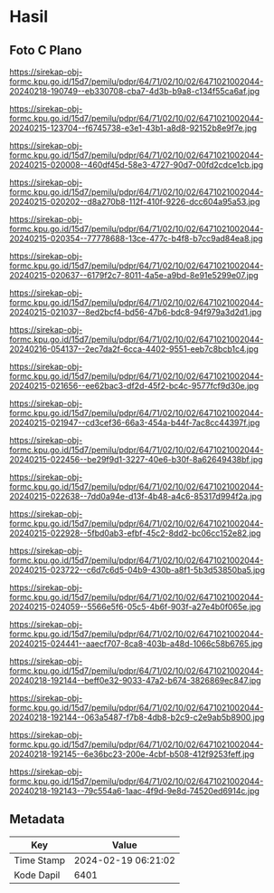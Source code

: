 # Hasil

## Foto C Plano

https://sirekap-obj-formc.kpu.go.id/15d7/pemilu/pdpr/64/71/02/10/02/6471021002044-20240218-190749--eb330708-cba7-4d3b-b9a8-c134f55ca6af.jpg

https://sirekap-obj-formc.kpu.go.id/15d7/pemilu/pdpr/64/71/02/10/02/6471021002044-20240215-123704--f6745738-e3e1-43b1-a8d8-92152b8e9f7e.jpg

https://sirekap-obj-formc.kpu.go.id/15d7/pemilu/pdpr/64/71/02/10/02/6471021002044-20240215-020008--460df45d-58e3-4727-90d7-00fd2cdce1cb.jpg

https://sirekap-obj-formc.kpu.go.id/15d7/pemilu/pdpr/64/71/02/10/02/6471021002044-20240215-020202--d8a270b8-112f-410f-9226-dcc604a95a53.jpg

https://sirekap-obj-formc.kpu.go.id/15d7/pemilu/pdpr/64/71/02/10/02/6471021002044-20240215-020354--77778688-13ce-477c-b4f8-b7cc9ad84ea8.jpg

https://sirekap-obj-formc.kpu.go.id/15d7/pemilu/pdpr/64/71/02/10/02/6471021002044-20240215-020637--6179f2c7-8011-4a5e-a9bd-8e91e5299e07.jpg

https://sirekap-obj-formc.kpu.go.id/15d7/pemilu/pdpr/64/71/02/10/02/6471021002044-20240215-021037--8ed2bcf4-bd56-47b6-bdc8-94f979a3d2d1.jpg

https://sirekap-obj-formc.kpu.go.id/15d7/pemilu/pdpr/64/71/02/10/02/6471021002044-20240216-054137--2ec7da2f-6cca-4402-9551-eeb7c8bcb1c4.jpg

https://sirekap-obj-formc.kpu.go.id/15d7/pemilu/pdpr/64/71/02/10/02/6471021002044-20240215-021656--ee62bac3-df2d-45f2-bc4c-9577fcf9d30e.jpg

https://sirekap-obj-formc.kpu.go.id/15d7/pemilu/pdpr/64/71/02/10/02/6471021002044-20240215-021947--cd3cef36-66a3-454a-b44f-7ac8cc44397f.jpg

https://sirekap-obj-formc.kpu.go.id/15d7/pemilu/pdpr/64/71/02/10/02/6471021002044-20240215-022456--be29f9d1-3227-40e6-b30f-8a62649438bf.jpg

https://sirekap-obj-formc.kpu.go.id/15d7/pemilu/pdpr/64/71/02/10/02/6471021002044-20240215-022638--7dd0a94e-d13f-4b48-a4c6-85317d994f2a.jpg

https://sirekap-obj-formc.kpu.go.id/15d7/pemilu/pdpr/64/71/02/10/02/6471021002044-20240215-022928--5fbd0ab3-efbf-45c2-8dd2-bc06cc152e82.jpg

https://sirekap-obj-formc.kpu.go.id/15d7/pemilu/pdpr/64/71/02/10/02/6471021002044-20240215-023722--c6d7c6d5-04b9-430b-a8f1-5b3d53850ba5.jpg

https://sirekap-obj-formc.kpu.go.id/15d7/pemilu/pdpr/64/71/02/10/02/6471021002044-20240215-024059--5566e5f6-05c5-4b6f-903f-a27e4b0f065e.jpg

https://sirekap-obj-formc.kpu.go.id/15d7/pemilu/pdpr/64/71/02/10/02/6471021002044-20240215-024441--aaecf707-8ca8-403b-a48d-1066c58b6765.jpg

https://sirekap-obj-formc.kpu.go.id/15d7/pemilu/pdpr/64/71/02/10/02/6471021002044-20240218-192144--beff0e32-9033-47a2-b674-3826869ec847.jpg

https://sirekap-obj-formc.kpu.go.id/15d7/pemilu/pdpr/64/71/02/10/02/6471021002044-20240218-192144--063a5487-f7b8-4db8-b2c9-c2e9ab5b8900.jpg

https://sirekap-obj-formc.kpu.go.id/15d7/pemilu/pdpr/64/71/02/10/02/6471021002044-20240218-192145--6e36bc23-200e-4cbf-b508-412f9253feff.jpg

https://sirekap-obj-formc.kpu.go.id/15d7/pemilu/pdpr/64/71/02/10/02/6471021002044-20240218-192143--79c554a6-1aac-4f9d-9e8d-74520ed6914c.jpg


## Metadata

| Key        | Value               |
| ---------- | ------------------- |
| Time Stamp | 2024-02-19 06:21:02 |
| Kode Dapil | 6401                |



